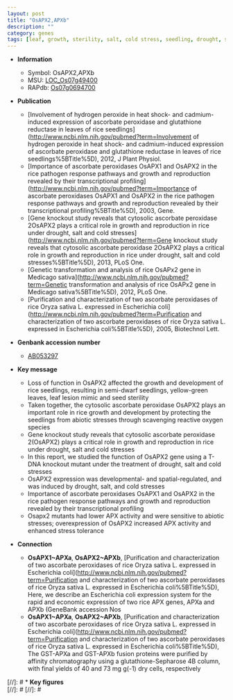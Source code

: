```yaml
---
layout: post
title: "OsAPX2,APXb"
description: ""
category: genes
tags: [leaf, growth, sterility, salt, cold stress, seedling, drought, seed, abiotic stress, dwarf]
---
```


* **Information**  
    + Symbol: OsAPX2,APXb  
    + MSU: [LOC_Os07g49400](http://rice.plantbiology.msu.edu/cgi-bin/ORF_infopage.cgi?orf=LOC_Os07g49400)  
    + RAPdb: [Os07g0694700](http://rapdb.dna.affrc.go.jp/viewer/gbrowse_details/irgsp1?name=Os07g0694700)  

* **Publication**  
    + [Involvement of hydrogen peroxide in heat shock- and cadmium-induced expression of ascorbate peroxidase and glutathione reductase in leaves of rice seedlings](http://www.ncbi.nlm.nih.gov/pubmed?term=Involvement of hydrogen peroxide in heat shock- and cadmium-induced expression of ascorbate peroxidase and glutathione reductase in leaves of rice seedlings%5BTitle%5D), 2012, J Plant Physiol.
    + [Importance of ascorbate peroxidases OsAPX1 and OsAPX2 in the rice pathogen response pathways and growth and reproduction revealed by their transcriptional profiling](http://www.ncbi.nlm.nih.gov/pubmed?term=Importance of ascorbate peroxidases OsAPX1 and OsAPX2 in the rice pathogen response pathways and growth and reproduction revealed by their transcriptional profiling%5BTitle%5D), 2003, Gene.
    + [Gene knockout study reveals that cytosolic ascorbate peroxidase 2OsAPX2 plays a critical role in growth and reproduction in rice under drought, salt and cold stresses](http://www.ncbi.nlm.nih.gov/pubmed?term=Gene knockout study reveals that cytosolic ascorbate peroxidase 2OsAPX2 plays a critical role in growth and reproduction in rice under drought, salt and cold stresses%5BTitle%5D), 2013, PLoS One.
    + [Genetic transformation and analysis of rice OsAPx2 gene in Medicago sativa](http://www.ncbi.nlm.nih.gov/pubmed?term=Genetic transformation and analysis of rice OsAPx2 gene in Medicago sativa%5BTitle%5D), 2012, PLoS One.
    + [Purification and characterization of two ascorbate peroxidases of rice Oryza sativa L. expressed in Escherichia coli](http://www.ncbi.nlm.nih.gov/pubmed?term=Purification and characterization of two ascorbate peroxidases of rice Oryza sativa L. expressed in Escherichia coli%5BTitle%5D), 2005, Biotechnol Lett.

* **Genbank accession number**  
    + [AB053297](http://www.ncbi.nlm.nih.gov/nuccore/AB053297)

* **Key message**  
    + Loss of function in OsAPX2 affected the growth and development of rice seedlings, resulting in semi-dwarf seedlings, yellow-green leaves, leaf lesion mimic and seed sterility
    + Taken together, the cytosolic ascorbate peroxidase OsAPX2 plays an important role in rice growth and development by protecting the seedlings from abiotic stresses through scavenging reactive oxygen species
    + Gene knockout study reveals that cytosolic ascorbate peroxidase 2(OsAPX2) plays a critical role in growth and reproduction in rice under drought, salt and cold stresses
    + In this report, we studied the function of OsAPX2 gene using a T-DNA knockout mutant under the treatment of drought, salt and cold stresses
    + OsAPX2 expression was developmental- and spatial-regulated, and was induced by drought, salt, and cold stresses
    + Importance of ascorbate peroxidases OsAPX1 and OsAPX2 in the rice pathogen response pathways and growth and reproduction revealed by their transcriptional profiling
    + Osapx2 mutants had lower APX activity and were sensitive to abiotic stresses; overexpression of OsAPX2 increased APX activity and enhanced stress tolerance

* **Connection**  
    + __OsAPX1~APXa__, __OsAPX2~APXb__, [Purification and characterization of two ascorbate peroxidases of rice Oryza sativa L. expressed in Escherichia coli](http://www.ncbi.nlm.nih.gov/pubmed?term=Purification and characterization of two ascorbate peroxidases of rice Oryza sativa L. expressed in Escherichia coli%5BTitle%5D), Here, we describe an Escherichia coli expression system for the rapid and economic expression of two rice APX genes, APXa and APXb (GeneBank accession Nos
    + __OsAPX1~APXa__, __OsAPX2~APXb__, [Purification and characterization of two ascorbate peroxidases of rice Oryza sativa L. expressed in Escherichia coli](http://www.ncbi.nlm.nih.gov/pubmed?term=Purification and characterization of two ascorbate peroxidases of rice Oryza sativa L. expressed in Escherichia coli%5BTitle%5D), The GST-APXa and GST-APXb fusion proteins were purified by affinity chromatography using a glutathione-Sepharose 4B column, with final yields of 40 and 73 mg g(-1) dry cells, respectively

[//]: # * **Key figures**  
[//]: # 
[//]: # 
